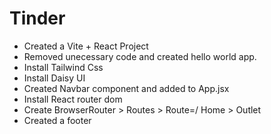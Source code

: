 # Tinder

- Created a Vite + React Project
- Removed unecessary code and created hello world app.
- Install Tailwind Css
- Install Daisy UI
- Created Navbar component and added to App.jsx
- Install React router dom
- Create BrowserRouter > Routes > Route=/ Home > Outlet
- Created a footer
